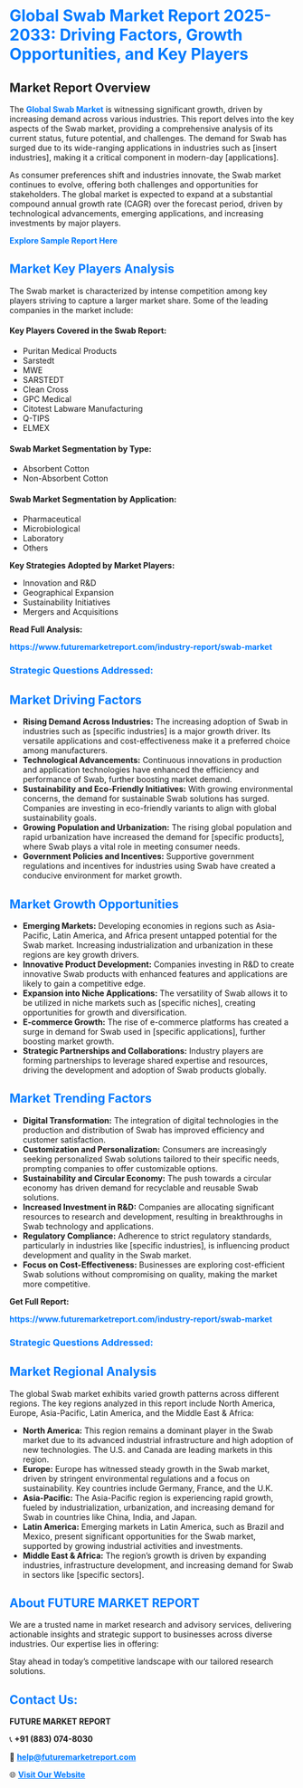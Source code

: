 <h1 style="color: #007BFF;">Global Swab Market Report 2025-2033: Driving Factors, Growth Opportunities, and Key Players</h1>

<section id="overview">
<h2>Market Report Overview</h2>
<p>The <a href="https://www.futuremarketreport.com/industry-report/swab-market" style="color: #007BFF; text-decoration: none;"><strong>Global Swab Market</strong></a> is witnessing significant growth, driven by increasing demand across various industries. This report delves into the key aspects of the Swab market, providing a comprehensive analysis of its current status, future potential, and challenges. The demand for Swab has surged due to its wide-ranging applications in industries such as [insert industries], making it a critical component in modern-day [applications].</p>
<p>As consumer preferences shift and industries innovate, the Swab market continues to evolve, offering both challenges and opportunities for stakeholders. The global market is expected to expand at a substantial compound annual growth rate (CAGR) over the forecast period, driven by technological advancements, emerging applications, and increasing investments by major players.</p>
</section>

<section id="overview">
<p><a href="https://www.futuremarketreport.com/request-sample/reportId=110099" style="color: #007BFF; text-decoration: none;"><strong>Explore Sample Report Here</strong></a></p>
</section>

<section id="key-players">
<h2 style="color: #007BFF;">Market Key Players Analysis</h2>
<p>The Swab market is characterized by intense competition among key players striving to capture a larger market share. Some of the leading companies in the market include:</p>
<h4>Key Players Covered in the Swab Report:</h4>
<ul><li>Puritan Medical Products</li><li>Sarstedt</li><li>MWE</li><li>SARSTEDT</li><li>Clean Cross</li><li>GPC Medical</li><li>Citotest Labware Manufacturing</li><li>Q-TIPS</li><li>ELMEX</li></ul>
<h4>Swab Market Segmentation by Type:</h4>
<ul><li>Absorbent Cotton</li><li>Non-Absorbent Cotton</li></ul>

<h4>Swab Market Segmentation by Application:</h4>
<ul><li>Pharmaceutical</li><li>Microbiological</li><li>Laboratory</li><li>Others</li></ul>
<p><strong>Key Strategies Adopted by Market Players:</strong></p>
<ul>
<li>Innovation and R&D</li>
<li>Geographical Expansion</li>
<li>Sustainability Initiatives</li>
<li>Mergers and Acquisitions</li>
</ul>
</section>

<section>
<p><strong>Read Full Analysis: </strong></p><a href="https://www.futuremarketreport.com/industry-report/swab-market" style="color: #007BFF; text-decoration: none;"><strong>https://www.futuremarketreport.com/industry-report/swab-market</strong></a>
<h3 style="color: #007BFF;">Strategic Questions Addressed:</h3>
</section>

<section id="driving-factors">
<h2 style="color: #007BFF;">Market Driving Factors</h2>
<ul>
<li><strong>Rising Demand Across Industries:</strong> The increasing adoption of Swab in industries such as [specific industries] is a major growth driver. Its versatile applications and cost-effectiveness make it a preferred choice among manufacturers.</li>
<li><strong>Technological Advancements:</strong> Continuous innovations in production and application technologies have enhanced the efficiency and performance of Swab, further boosting market demand.</li>
<li><strong>Sustainability and Eco-Friendly Initiatives:</strong> With growing environmental concerns, the demand for sustainable Swab solutions has surged. Companies are investing in eco-friendly variants to align with global sustainability goals.</li>
<li><strong>Growing Population and Urbanization:</strong> The rising global population and rapid urbanization have increased the demand for [specific products], where Swab plays a vital role in meeting consumer needs.</li>
<li><strong>Government Policies and Incentives:</strong> Supportive government regulations and incentives for industries using Swab have created a conducive environment for market growth.</li>
</ul>
</section>

<section id="growth-opportunities">
<h2 style="color: #007BFF;">Market Growth Opportunities</h2>
<ul>
<li><strong>Emerging Markets:</strong> Developing economies in regions such as Asia-Pacific, Latin America, and Africa present untapped potential for the Swab market. Increasing industrialization and urbanization in these regions are key growth drivers.</li>
<li><strong>Innovative Product Development:</strong> Companies investing in R&D to create innovative Swab products with enhanced features and applications are likely to gain a competitive edge.</li>
<li><strong>Expansion into Niche Applications:</strong> The versatility of Swab allows it to be utilized in niche markets such as [specific niches], creating opportunities for growth and diversification.</li>
<li><strong>E-commerce Growth:</strong> The rise of e-commerce platforms has created a surge in demand for Swab used in [specific applications], further boosting market growth.</li>
<li><strong>Strategic Partnerships and Collaborations:</strong> Industry players are forming partnerships to leverage shared expertise and resources, driving the development and adoption of Swab products globally.</li>
</ul>
</section>

<section id="trending-factors">
<h2 style="color: #007BFF;">Market Trending Factors</h2>
<ul>
<li><strong>Digital Transformation:</strong> The integration of digital technologies in the production and distribution of Swab has improved efficiency and customer satisfaction.</li>
<li><strong>Customization and Personalization:</strong> Consumers are increasingly seeking personalized Swab solutions tailored to their specific needs, prompting companies to offer customizable options.</li>
<li><strong>Sustainability and Circular Economy:</strong> The push towards a circular economy has driven demand for recyclable and reusable Swab solutions.</li>
<li><strong>Increased Investment in R&D:</strong> Companies are allocating significant resources to research and development, resulting in breakthroughs in Swab technology and applications.</li>
<li><strong>Regulatory Compliance:</strong> Adherence to strict regulatory standards, particularly in industries like [specific industries], is influencing product development and quality in the Swab market.</li>
<li><strong>Focus on Cost-Effectiveness:</strong> Businesses are exploring cost-efficient Swab solutions without compromising on quality, making the market more competitive.</li>
</ul>
</section>

<section>
<p><strong>Get Full Report: </strong></p><a href="https://www.futuremarketreport.com/industry-report/swab-market" style="color: #007BFF; text-decoration: none;"><strong>https://www.futuremarketreport.com/industry-report/swab-market</strong></a>
<h3 style="color: #007BFF;">Strategic Questions Addressed:</h3>
</section>


<section id="regional-analysis">
<h2 style="color: #007BFF;">Market Regional Analysis</h2>
<p>The global Swab market exhibits varied growth patterns across different regions. The key regions analyzed in this report include North America, Europe, Asia-Pacific, Latin America, and the Middle East & Africa:</p>
<ul>
<li><strong>North America:</strong> This region remains a dominant player in the Swab market due to its advanced industrial infrastructure and high adoption of new technologies. The U.S. and Canada are leading markets in this region.</li>
<li><strong>Europe:</strong> Europe has witnessed steady growth in the Swab market, driven by stringent environmental regulations and a focus on sustainability. Key countries include Germany, France, and the U.K.</li>
<li><strong>Asia-Pacific:</strong> The Asia-Pacific region is experiencing rapid growth, fueled by industrialization, urbanization, and increasing demand for Swab in countries like China, India, and Japan.</li>
<li><strong>Latin America:</strong> Emerging markets in Latin America, such as Brazil and Mexico, present significant opportunities for the Swab market, supported by growing industrial activities and investments.</li>
<li><strong>Middle East & Africa:</strong> The region’s growth is driven by expanding industries, infrastructure development, and increasing demand for Swab in sectors like [specific sectors].</li>
</ul>
</section>

<footer>
<h2 style="color: #007BFF;">About FUTURE MARKET REPORT</h2>
<p>We are a trusted name in market research and advisory services, delivering actionable insights and strategic support to businesses across diverse industries. Our expertise lies in offering:</p>

<p>Stay ahead in today’s competitive landscape with our tailored research solutions.</p>

<h2 style="color: #007BFF;">Contact Us:</h2>
<p><strong>FUTURE MARKET REPORT</strong></p>
<p>📞 <strong>+91 (883) 074-8030</strong></p>
<p>📧 <strong><a href="mailto:help@futuremarketreport.com" style="color: #007BFF;">help@futuremarketreport.com</a></strong></p>
<p>🌐 <strong><a href="https://www.futuremarketreport.com/" style="color: #007BFF;">Visit Our Website</a></strong></p>
</footer>